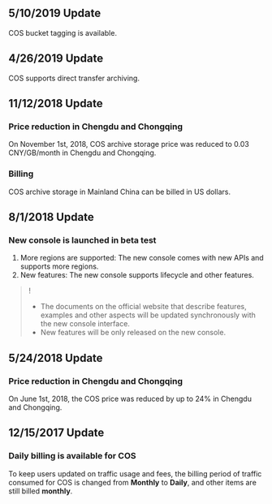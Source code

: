 ## 5/10/2019 Update
COS bucket tagging is available.

## 4/26/2019 Update
COS supports direct transfer archiving.

## 11/12/2018 Update
### Price reduction in Chengdu and Chongqing
On November 1st, 2018, COS archive storage price was reduced to 0.03 CNY/GB/month in Chengdu and Chongqing.

### Billing
COS archive storage in Mainland China can be billed in US dollars.

## 8/1/2018 Update
### New console is launched in beta test
1. More regions are supported: The new console comes with new APIs and supports more regions.
2. New features: The new console supports lifecycle and other features.

>!
> - The documents on the official website that describe features, examples and other aspects will be updated synchronously with the new console interface.
> - New features will be only released on the new console.

## 5/24/2018 Update
### Price reduction in Chengdu and Chongqing
On June 1st, 2018, the COS price was reduced by up to 24% in Chengdu and Chongqing.

## 12/15/2017 Update
### Daily billing is available for COS
To keep users updated on traffic usage and fees, the billing period of traffic consumed for COS is changed from **Monthly** to **Daily**, and other items are still billed **monthly**.
